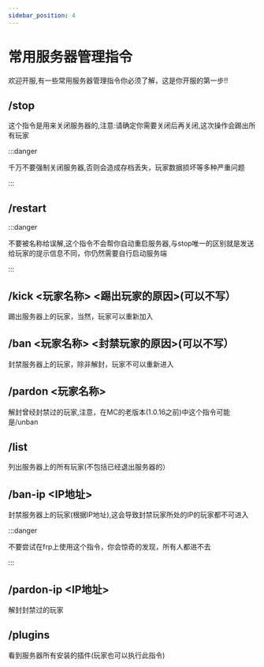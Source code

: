 ```yaml
---
sidebar_position: 4
---
```


# 常用服务器管理指令

欢迎开服,有一些常用服务器管理指令你必须了解，这是你开服的第一步!!

## /stop

这个指令是用来关闭服务器的,注意:请确定你需要关闭后再关闭,这次操作会踢出所有玩家

:::danger

千万不要强制关闭服务器,否则会造成存档丢失，玩家数据损坏等多种严重问题

:::

## /restart

:::danger

不要被名称给误解,这个指令不会帮你自动重启服务器,与stop唯一的区别就是发送给玩家的提示信息不同，你仍然需要自行启动服务端

:::

## /kick <玩家名称> <踢出玩家的原因>(可以不写）

踢出服务器上的玩家，当然，玩家可以重新加入

## /ban <玩家名称> <封禁玩家的原因>(可以不写）

封禁服务器上的玩家，除非解封，玩家不可以重新进入

## /pardon <玩家名称>

解封曾经封禁过的玩家,注意，在MC的老版本(1.0.16之前)中这个指令可能是/unban

## /list 

列出服务器上的所有玩家(不包括已经退出服务器的）

## /ban-ip <IP地址>

封禁服务器上的玩家(根据IP地址),这会导致封禁玩家所处的IP的玩家都不可进入

:::danger

不要尝试在frp上使用这个指令，你会惊奇的发现，所有人都进不去

:::

## /pardon-ip <IP地址>

解封封禁过的玩家

## /plugins

看到服务器所有安装的插件(玩家也可以执行此指令)
